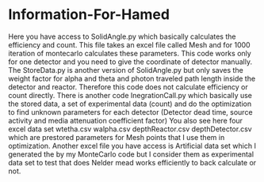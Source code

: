 # Information-For-Hamed
Here you have access to SolidAngle.py which basically calculates the efficiency and count.
This file takes an excel file called Mesh and for 1000 iteration of montecarlo calculates these parameters.
This code works only for one detector and you need to give the coordinate of detector manually.
The StoreData.py is another version of SolidAngle.py but only saves the weight factor for alpha and theta and photon traveled path length inside the detector and reactor.
Therefore this code does not calculate efficiency or count directly.
There is another code InegrationCall.py which basically use the stored data, a set of experimental data (count) and do the optimization to find unknown parameters for each detector (Detector dead time, source activity and media attenuation coefficient factor)
You also see here four excel data set wtetha.csv walpha.csv depthReactor.csv depthDetector.csv which are prestored parameters for Mesh points that I use them in optimization. 
Another excel file you have access is Artificial data set which I generated the by my MonteCarlo code but I consider them as experimental data set to test that does Nelder mead works efficiently to back calculate or not.
